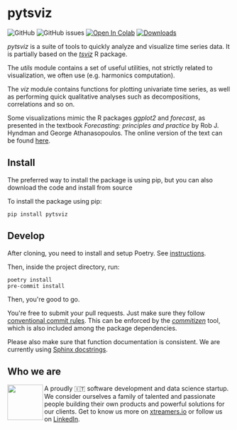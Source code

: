 # pytsviz

![GitHub](https://img.shields.io/github/license/xtreamsrl/pytsviz)
![GitHub issues](https://img.shields.io/github/issues/xtreamsrl/pytsviz)
[![Open In Colab](https://colab.research.google.com/assets/colab-badge.svg)](https://colab.research.google.com/github/xtreamsrl/pytsviz/blob/master/docs/source/notebooks/data_visualization_examples.ipynb)
[![Downloads](https://pepy.tech/badge/pytsviz)](https://pepy.tech/project/pytsviz)

*pytsviz* is a suite of tools to quickly analyze and visualize time series data. It is partially based on the [*tsviz*](https://github.com/xtreamsrl/tsviz) R package.

The *utils* module contains a set of useful utilities, not strictly related to visualization, we often use (e.g. harmonics computation).

The *viz* module contains functions for plotting univariate time series, as well as performing quick qualitative analyses such as decompositions, correlations and so on.

Some visualizations mimic the R packages *ggplot2* and *forecast*, as presented in the textbook *Forecasting: principles and practice* by Rob J. Hyndman and George Athanasopoulos.
The online version of the text can be found [here](https://otexts.com/fpp3/).

## Install

The preferred way to install the package is using pip, but you can also download the code and install from source

To install the package using pip:

```shell
pip install pytsviz
```

## Develop

After cloning, you need to install and setup Poetry. See [instructions](https://github.com/python-poetry/poetry#installation).

Then, inside the project directory, run:

```shell
poetry install
pre-commit install
```

Then, you're good to go.

You're free to submit your pull requests. Just make sure they follow [conventional commit rules](https://www.conventionalcommits.org/en/v1.0.0/#specification). This can be enforced by the [*commitizen*](https://commitizen-tools.github.io/commitizen/) tool, which is also included among the package dependencies.

Please also make sure that function documentation is consistent. We are currently using [Sphinx docstrings](https://sphinx-rtd-tutorial.readthedocs.io/en/latest/docstrings.html).


## Who we are
<img align="left" width="80" height="80" src="https://avatars2.githubusercontent.com/u/38501645?s=450&u=1eb7348ca81f5cd27ce9c02e689f518d903852b1&v=4">
A proudly 🇮🇹 software development and data science startup.<br>We consider ourselves a family of talented and passionate people building their own products and powerful solutions for our clients. Get to know us more on <a target="_blank" href="https://xtreamers.io">xtreamers.io</a> or follow us on <a target="_blank" href="https://it.linkedin.com/company/xtream-srl">LinkedIn</a>.